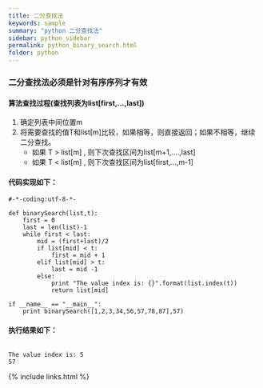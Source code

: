 ```yaml
---
title: 二分查找法
keywords: sample
summary: "python 二分查找法"
sidebar: python_sidebar
permalink: python_binary_search.html
folder: python
---
```


### 二分查找法必须是针对有序序列才有效
#### 算法查找过程(查找列表为list[first,...,last])
1. 确定列表中间位置m
2. 将需要查找的值T和list[m]比较，如果相等，则直接返回；如果不相等，继续二分查找。
   * 如果 T > list[m] , 则下次查找区间为list[m+1,....,last]
   * 如果 T < list[m] , 则下次查找区间为list[first,...,m-1]

#### 代码实现如下：
<pre><code>#-*-coding:utf-8-*-

def binarySearch(list,t):
    first = 0
    last = len(list)-1
    while first < last:
        mid = (first+last)/2
        if list[mid] < t:
            first = mid + 1
        elif list[mid] > t:
            last = mid -1
        else:
            print "The value index is: {}".format(list.index(t))
            return list[mid]

if __name__ == "__main__":
    print binarySearch([1,2,3,34,56,57,78,87],57)</code></pre>

#### 执行结果如下：
<pre><code>
The value index is: 5
57</code></pre>
{% include links.html %}
